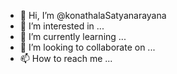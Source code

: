 - 👋 Hi, I’m @konathalaSatyanarayana
- 👀 I’m interested in ...
- 🌱 I’m currently learning ...
- 💞️ I’m looking to collaborate on ...
- 📫 How to reach me ...

<!---
konathalaSatyanarayana/konathalaSatyanarayana is a ✨ special ✨ repository because its `README.md` (this file) appears on your GitHub profile.
You can click the Preview link to take a look at your changes.
--->
